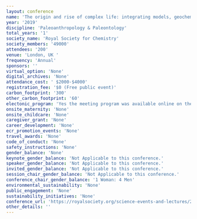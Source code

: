 ```yaml
---
layout: conference 
name: 'The origin and rise of complex life: integrating models, geochemical and palaeontological data'
year: '2019'
discipline: 'Paleoanthropology & Paleontology'
total_years: '1'
society_name: 'Royal Society for Chemistry'
society_members: '49000'
attendees: '200'
venue: 'London, UK '
frequency: 'Annual'
sponsors: ''
virtual_option: 'None'
digital_archives: 'None'
attendance_cost: ' $2000-$4000'
registration_fee: '$0 (Free public event)'
carbon_footprint: '300'
other_carbon_footprint: '60'
electonic_program: 'Yes the meeting program was available online on the conference website.'
onsite_maternity: 'None'
onsite_childcare: 'None'
caregiver_grant: 'None'
career_development: 'None'
ecr_promotion_events: 'None'
travel_awards: 'None'
code_of_conduct: 'None'
safety_instructions: 'None'
gender_balance: 'None'
keynote_gender_balance: 'Not Applicable to this conference.'
speaker_gender_balance: 'Not Applicable to this conference.'
invited_gender_balance: 'Not Applicable to this conference.'
session_chair_gender_balance: 'Not Applicable to this conference.'
conference_chair_gender_balance: '1 Woman: 4 Men'
environmental_sustainability: 'None'
public_engagement: 'None'
sustainability_initiatives: 'None'
conference_url: 'https://royalsociety.org/science-events-and-lectures/2019/09/complex-life/'
other_details: ''
---
```

